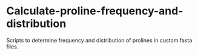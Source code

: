 # Calculate-proline-frequency-and-distribution

Scripts to determine frequency and distribution of prolines in custom fasta files.
